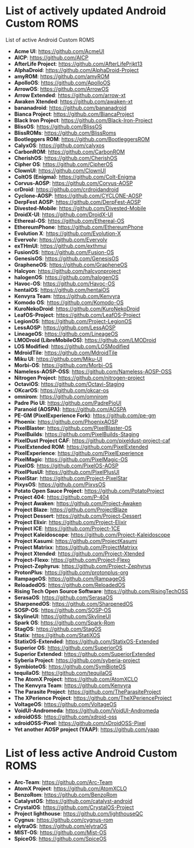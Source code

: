 # List of actively updated Android Custom ROMS
List of active Android Custom ROMS

* **Acme UI**: https://github.com/AcmeUI
* **AICP**: https://github.com/AICP
* **AfterLife Project**: https://github.com/AfterLifePrjkt13
* **AlphaDroid**: https://github.com/AlphaDroid-Project
* **amyROM**: https://github.com/amyROM
* **ApolloOS**: https://github.com/ApolloOS
* **ArrowOS**: https://github.com/ArrowOS
* **Arrow Extended**: https://github.com/arrow-xt
* **Awaken Xtended**: https://github.com/awaken-xt
* **bananadroid**: https://github.com/bananadroid
* **Bianca Project**: https://github.com/BiancaProject
* **Black Iron Project**: https://github.com/Black-Iron-Project
* **BlissOS**: https://github.com/BlissOS
* **BlissROMs**: https://github.com/BlissRoms
* **Bootleggers ROM**: https://github.com/BootleggersROM
* **CalyxOS**: https://github.com/calyxos
* **CarbonROM**: https://github.com/CarbonROM
* **CherishOS**: https://github.com/CherishOS
* **Cipher OS**: https://github.com/CipherOS
* **ClownUI**: https://github.com/ClownUI
* **ColtOS (Enigma)**: https://github.com/Colt-Enigma
* **Corvus-AOSP**: https://github.com/Corvus-AOSP
* **crDroid**: https://github.com/crdroidandroid
* **Cyclone-AOSP**: https://github.com/CYCLONE-AOSP
* **DerpFest AOSP**: https://github.com/DerpFest-AOSP
* **Divested-Mobile**: https://github.com/Divested-Mobile
* **DroidX-UI**: https://github.com/DroidX-UI
* **Ethereal-OS**: https://github.com/Ethereal-OS
* **EthereumPhone**: https://github.com/EthereumPhone
* **Evolution X**: https://github.com/Evolution-X
* **Evervolv**: https://github.com/Evervolv
* **exTHmUI**: https://github.com/exthmui
* **FusionOS**: https://github.com/Fusion-OS
* **GenesisOS**: https://github.com/GenesisOS
* **GrapheneOS**: https://github.com/GrapheneOS
* **Halcyon**: https://github.com/halcyonproject
* **halogenOS**: https://github.com/halogenOS
* **Havoc-OS**: https://github.com/Havoc-OS
* **hentaiOS**: https://github.com/hentaiOS
* **Kenvyra Team**: https://github.com/Kenvyra
* **Komodo OS**: https://github.com/Komodo-OS
* **KuroNekoDroid**: https://github.com/KuroNekoDroid
* **LeafOS-Project**: https://github.com/LeafOS-Project
* **LegionOS**: https://github.com/Project-LegionOS
* **LessAOSP**: https://github.com/LessAOSP
* **LineageOS**: https://github.com/LineageOS
* **LMODroid (LibreMobileOS)**: https://github.com/LMODroid
* **LOS Modified**: https://github.com/LOSModified
* **MdroidTile**: https://github.com/MdroidTile
* **Miku UI**: https://github.com/Miku-UI
* **Morbi-OS**: https://github.com/Morbi-OS
* **Nameless-AOSP-OSS**: https://github.com/Nameless-AOSP-OSS
* **Nitrogen Project**: https://github.com/nitrogen-project
* **OctaviOS**: https://github.com/Octavi-Staging
* **OKcarOS**: https://github.com/okcar-os
* **omnirom**: https://github.com/omnirom
* **Padre Pio UI**: https://github.com/PadrePioUI
* **Paranoid (AOSPA)**: https://github.com/AOSPA
* **PE-GM (PixelExperience Fork)**: https://github.com/pe-gm
* **Phoenix**: https://github.com/PhoenixAOSP
* **PixelBlaster**: https://github.com/PixelBlaster-OS
* **PixelBuilds**: https://github.com/PixelBuilds-Staging
* **PixelDust Project CAF**: https://github.com/pixeldust-project-caf
* **PixelExtended ROM**: https://github.com/PixelExtended
* **PixelExperience**: https://github.com/PixelExperience
* **PixelMagic**: https://github.com/PixelMagic-OS
* **PixelOS**: https://github.com/PixelOS-AOSP
* **PixelPlusUI**: https://github.com/PixelPlusUI
* **PixelStar**: https://github.com/Project-PixelStar
* **PixysOS**: https://github.com/PixysOS
* **Potato Open Sauce Project**: https://github.com/PotatoProject
* **Project 404**: https://github.com/P-404
* **Project Awaken**: https://github.com/Project-Awaken
* **Project Blaze**: https://github.com/ProjectBlaze
* **Project Dessert**: https://github.com/Project-Dessert
* **Project Elixir**: https://github.com/Project-Elixir
* **Project ICE**: https://github.com/Project-1CE
* **Project Kaleidoscope**: https://github.com/Project-Kaleidoscope
* **Project Kasumi**: https://github.com/ProjectKasumi
* **Project Matrixx**: https://github.com/ProjectMatrixx
* **Project Xtended**: https://github.com/Project-Xtended
* **Project-Flexo**: https://github.com/Project-Flexo
* **Project-Zephyrus**: https://github.com/Project-Zephyrus
* **ProtonPlus**: https://github.com/protonplus-org
* **RampageOS**: https://github.com/RampageOS
* **ReloadedOS**: https://github.com/ReloadedOS
* **Rising Tech Open Source Software**: https://github.com/RisingTechOSS
* **SerasaOS**: https://github.com/SerasaOS
* **SharpenedOS**: https://github.com/SharpenedOS
* **SOSP-OS**: https://github.com/SOSP-OS
* **SkylineUI**: https://github.com/SkylineUI
* **Spark OS**: https://github.com/Spark-Rom
* **StagOS**: https://github.com/StagOS
* **Statix**: https://github.com/StatiXOS
* **StatixOS-Extended**: https://github.com/StatixOS-Extended
* **Superior OS**: https://github.com/SuperiorOS
* **Superior Extended**: https://github.com/SuperiorExtended
* **Syberia Project**: https://github.com/syberia-project
* **SymbioteOS**: https://github.com/SymBioteOS
* **tequilaOS**: https://github.com/tequilaOS
* **The AtomX Project**: https://github.com/AtomXCLO
* **The Kenvyra Team**: https://github.com/Kenvyra
* **The Parasite Project**: https://github.com/TheParasiteProject
* **The XPerience Project**: https://github.com/TheXPerienceProject
* **VoltageOS**: https://github.com/VoltageOS
* **VoidUI-Andromeda**: https://github.com/VoidUI-Andromeda
* **xdroidOSS**: https://github.com/xdroid-oss
* **xdroidOSS-Pixel**: https://github.com/xDroidOSS-Pixel
* **Yet another AOSP project (YAAP)**: https://github.com/yaap

# List of less active Android Custom ROMS
* **Arc-Team**: https://github.com/Arc-Team
* **AtomX Project**: https://github.com/AtomXCLO
* **BenzoRom**: https://github.com/BenzoRom
* **CatalystOS**: https://github.com/catalyst-android
* **CrystalOS**: https://github.com/CrystalOS-Project
* **Project lighthouse**: https://github.com/lighthouseQC
* **Cygnus**: https://github.com/cygnus-rom
* **elytraOS**: https://github.com/elytraOS
* **MIST-OS**: https://github.com/Mist-OS
* **SpiceOS**: https://github.com/SpiceOS
    
